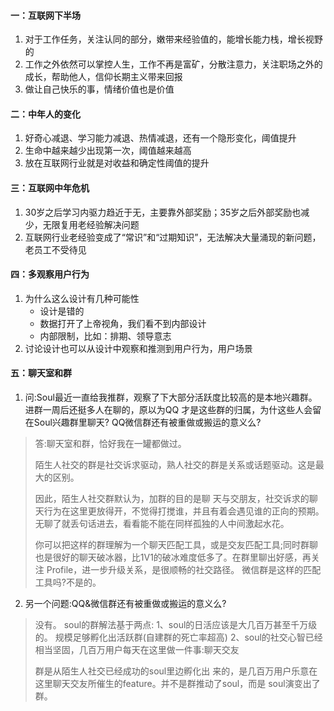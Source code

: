 #### 一：互联网下半场
1. 对于工作任务，关注认同的部分，嫩带来经验值的，能增长能力栈，增长视野的
2. 工作之外依然可以掌控人生，工作不再是富矿，分散注意力，关注职场之外的成长，帮助他人，信仰长期主义带来回报
3. 做让自己快乐的事，情绪价值也是价值

#### 二：中年人的变化
1. 好奇心减退、学习能力减退、热情减退，还有一个隐形变化，阈值提升
2. 生命中越来越少出现第一次，阈值越来越高
3. 放在互联网行业就是对收益和确定性阈值的提升

#### 三：互联网中年危机
1. 30岁之后学习内驱力趋近于无，主要靠外部奖励；35岁之后外部奖励也减少，无限复用老经验解决问题
2. 互联网行业老经验变成了“常识”和“过期知识”，无法解决大量涌现的新问题，老员工不受待见

#### 四：多观察用户行为
1. 为什么这么设计有几种可能性
	- 设计是错的
	- 数据打开了上帝视角，我们看不到内部设计
	- 内部限制，比如：排期、领导意志
2. 讨论设计也可以从设计中观察和推测到用户行为，用户场景

#### 五：聊天室和群
1. 问:Soul最近一直给我推群，观察了下大部分活跃度比较高的是本地兴趣群。进群一周后还挺多人在聊的，原以为QQ 才是这些群的归属，为什这些人会留在Soul兴趣群里聊天? QQ微信群还有被重做或搬运的意义么?

> 答:聊天室和群，恰好我在一罐都做过。
> 
> 陌生人社交的群是社交诉求驱动，熟人社交的群是关系或话题驱动。这是最大的区别。
> 
> 因此，陌生人社交群默认为，加群的目的是聊
> 天与交朋友，社交诉求的聊天行为在这里更放得开，不觉得打搅谁，并且有着会遇见谁的正向的预期。无聊了就丢句话进去，看看能不能在同样孤独的人中间激起水花。
> 
> 你可以把这样的群理解为一个聊天匹配工具，或是交友匹配工具;同时群聊也是很好的聊天破冰器，比1V1的破冰难度低多了。在群里聊出好感，再关注 Profile，进一步升级关系，是很顺畅的社交路径。
> 微信群是这样的匹配工具吗?不是的。

2. 另一个问题:QQ&微信群还有被重做或搬运的意义么?

> 没有。
> soul的群解法基于两点:
> 1、soul的日活应该是大几百万甚至千万级的。
> 规模足够孵化出活跃群(自建群的死亡率超高)
> 2、soul的社交心智已经相当坚固，几百万用户每天在这里做一件事:聊天交友
> 
> 群是从陌生人社交已经成功的soul里边孵化出
> 来的，是几百万用户乐意在这里聊天交友所催生的feature。并不是群推动了soul，而是 soul演变出了群。

